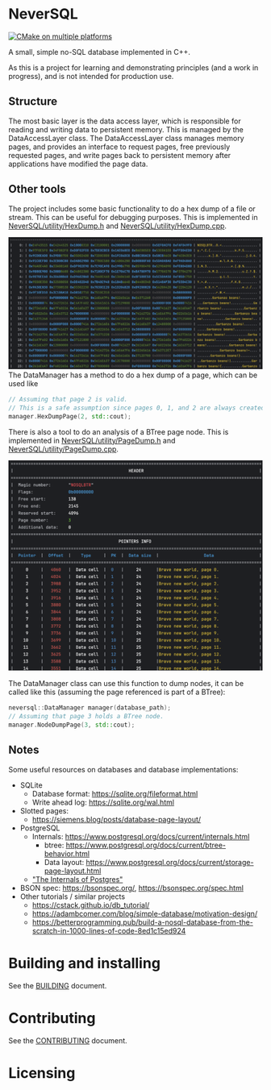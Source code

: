 # NeverSQL

[![CMake on multiple platforms](https://github.com/nrupprecht/NeverSQL/actions/workflows/cmake-build-and-test-platform.yml/badge.svg)](https://github.com/nrupprecht/NeverSQL/actions/workflows/cmake-build-and-test-platform.yml)

A small, simple no-SQL database implemented in C++. 

As this is a project for learning and demonstrating principles (and a work in progress), and is not
intended for production use.

## Structure

The most basic layer is the data access layer, which is responsible for reading and writing data to persistent memory. 
This is managed by the DataAccessLayer class. The DataAccessLayer class manages memory pages, and provides an interface
to request pages, free previously requested pages, and write pages back to persistent memory after applications have 
modified the page data.

## Other tools

The project includes some basic functionality to do a hex dump of a file or stream. This can be useful for debugging
purposes. This is implemented in [NeverSQL/utility/HexDump.h](include/NeverSQL/utility/hexdump.h)
and [NeverSQL/utility/HexDump.cpp](source/NeverSQL/utility/HexDump.cpp).

![Alt text](./images/hexdump-example-1.png)
The DataManager has a method to do a hex dump of a page, which can be used like

```C++
// Assuming that page 2 is valid. 
// This is a safe assumption since pages 0, 1, and 2 are always created when the DB is created.
manager.HexDumpPage(2, std::cout);
```

There is also a tool to do an analysis of a BTree page node. This is implemented
in [NeverSQL/utility/PageDump.h](include/NeverSQL/utility/PageDump.h)
and [NeverSQL/utility/PageDump.cpp](source/NeverSQL/utility/PageDump.cpp).

![Alt text](./images/pagedump-example-1.png)

The DataManager class can use this function to dump nodes, it can be called like this (assuming the page referenced is
part of a BTree):

```C++
neversql::DataManager manager(database_path);
// Assuming that page 3 holds a BTree node.
manager.NodeDumpPage(3, std::cout);
```

## Notes

Some useful resources on databases and database implementations:
* SQLite
  * Database format: https://sqlite.org/fileformat.html
  * Write ahead log: https://sqlite.org/wal.html
* Slotted pages:
    * https://siemens.blog/posts/database-page-layout/
* PostgreSQL
  * Internals: https://www.postgresql.org/docs/current/internals.html
    * btree: https://www.postgresql.org/docs/current/btree-behavior.html
    * Data layout: https://www.postgresql.org/docs/current/storage-page-layout.html
  * ["The Internals of Postgres"](https://www.interdb.jp/pg/index.html)
* BSON spec: https://bsonspec.org/, https://bsonspec.org/spec.html
* Other tutorials / similar projects
  * https://cstack.github.io/db_tutorial/
  * https://adambcomer.com/blog/simple-database/motivation-design/
  * https://betterprogramming.pub/build-a-nosql-database-from-the-scratch-in-1000-lines-of-code-8ed1c15ed924

# Building and installing

See the [BUILDING](BUILDING.md) document.

# Contributing

See the [CONTRIBUTING](CONTRIBUTING.md) document.

# Licensing

<!--
Please go to https://choosealicense.com/licenses/ and choose a license that
fits your needs. The recommended license for a project of this type is the
Boost Software License 1.0.
-->
